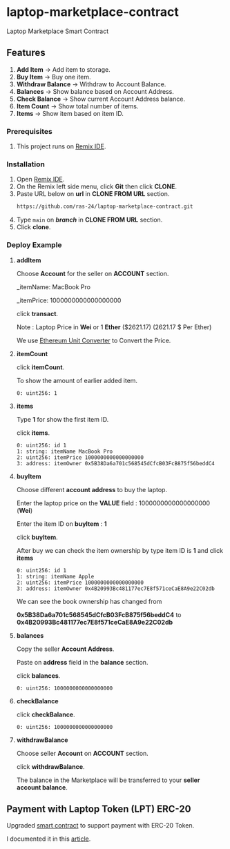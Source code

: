 # laptop-marketplace-contract
Laptop Marketplace Smart Contract

## Features
1. **Add Item** -> Add item to storage.
2. **Buy Item** -> Buy one item.
3. **Withdraw Balance** -> Withdraw to Account Balance.
4. **Balances** -> Show balance based on Account Address.
5. **Check Balance** -> Show current Account Address balance.
6. **Item Count** -> Show total number of items.
7. **Items** -> Show item based on item ID.

### Prerequisites
1. This project runs on [Remix IDE](https://remix.ethereum.org).

### Installation
1. Open [Remix IDE](https://remix.ethereum.org).
2. On the Remix left side menu, click **Git** then click **CLONE**.
3. Paste URL below on **url** in **CLONE FROM URL** section.
   ```sh
   https://github.com/ras-24/laptop-marketplace-contract.git
   ```
4. Type ```main``` on ***branch*** in **CLONE FROM URL** section.
5. Click **clone**.

### Deploy Example
1. **addItem**

   Choose **Account** for the seller on **ACCOUNT** section.

   _itemName: MacBook Pro

   _itemPrice: 1000000000000000000

   click **transact**.

   Note : Laptop Price in **Wei** or 1 **Ether** ($2621.17) (2621.17 $ Per Ether)

   We use [Ethereum Unit Converter](https://eth-converter.com/) to Convert the Price.
2. **itemCount**

   click **itemCount**.

   To show the amount of earlier added item.

   ```
   0: uint256: 1
   ```

4. **items**
   
   Type **1** for show the first item ID.

   click **items**.

   ```
   0: uint256: id 1
   1: string: itemName MacBook Pro
   2: uint256: itemPrice 1000000000000000000
   3: address: itemOwner 0x5B38Da6a701c568545dCfcB03FcB875f56beddC4
   ```
   
4. **buyItem**
   
   Choose different **account address** to buy the laptop.

   Enter the laptop price on the **VALUE** field : 1000000000000000000 (**Wei**)

   Enter the item ID on **buyItem** : **1**

   click **buyItem**.

   After buy we can check the item ownership by type item ID is **1** and click **items**
   ```
   0: uint256: id 1
   1: string: itemName Apple
   2: uint256: itemPrice 1000000000000000000
   3: address: itemOwner 0x4B20993Bc481177ec7E8f571ceCaE8A9e22C02db
   ```

   We can see the book ownership has changed from

   **0x5B38Da6a701c568545dCfcB03FcB875f56beddC4** to **0x4B20993Bc481177ec7E8f571ceCaE8A9e22C02db**

4. **balances**
   
   Copy the seller **Account Address**.

   Paste on **address** field in the **balance** section.

   click **balances**.

   ```
   0: uint256: 1000000000000000000
   ```

4. **checkBalance**

   click **checkBalance**.

   ```
   0: uint256: 1000000000000000000
   ```   

4. **withdrawBalance**

   Choose seller **Account** on **ACCOUNT** section.

   click **withdrawBalance**.

   The balance in the Marketplace will be transferred to your **seller account balance**.

## Payment with Laptop Token (LPT) ERC-20
   Upgraded [smart contract](https://github.com/ras-24/laptop-marketplace-contract/blob/main/contracts/LaptopMarketplaceERC20.sol) to support payment with ERC-20 Token.
   
   I documented it in this [article](https://medium.com/@ras24/upgrade-laptop-marketplace-contract-with-erc-20-payment-e5c01c26451b).
   
